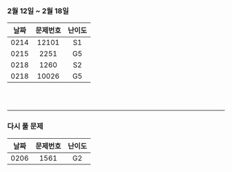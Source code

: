 
### 2월 12일 ~ 2월 18일
|날짜|문제번호|난이도|
|:---:|:---:|:---:|
|0214|12101|S1|
|0215|2251|G5|
|0218|1260|S2|
|0218|10026|G5|

<br>
<br>

---
### 다시 풀 문제
|날짜|문제번호|난이도|
|:---:|:---:|:---:|
|0206|1561|G2|